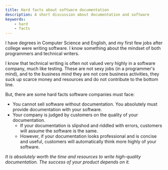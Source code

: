 ```yaml
---
title: Hard facts about software documentation
description: A short discussion about documentation and software
keywords:
    - hard
    - facts
---
```


I have degrees in Computer Science and English, and my first few jobs after college were writing software. I know something about the mindset of both programmers and technical writers.

I know that technical writing is often not valued very highly in a software company, much like testing. These are not sexy jobs (in a programmer's mind), and to the business mind they are not core business activities, they suck up scarce money and resources and do not contribute to the bottom line.

But, there are some hard facts software companies must face:
- You cannot sell software without documentation. You absolutely must provide documentation with your software.
- Your company is judged by customers on the quality of your documentation.
    - If your documentation is slipshod and riddled with errors, customers will assume the software is the same.
    - However, if your documentation looks professional and is concise and useful, customers will automatically think more highly of your software.

*It is absolutely worth the time and resources to write high-quality documentation. The success of your product depends on it.*